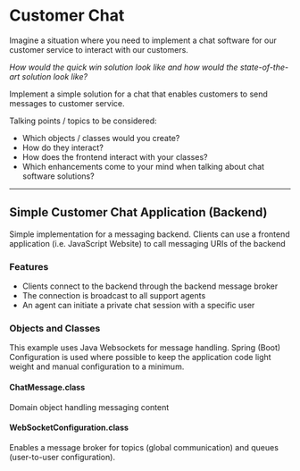 # Customer Chat

Imagine a situation where you need to implement a chat software for our customer service to interact with our customers.

_How would the quick win solution look like and how would the state-of-the-art solution look like?_

Implement a simple solution for a chat that enables customers to send messages to customer service.

Talking points / topics to be considered:
- Which objects / classes would you create? 
- How do they interact? 
- How does the frontend interact with your classes? 
- Which enhancements come to your mind when talking about chat software solutions?

---

## Simple Customer Chat Application (Backend)
Simple implementation for a messaging backend. Clients can use a frontend application (i.e. JavaScript Website) to call
messaging URIs of the backend

### Features 
- Clients connect to the backend through the backend message broker
- The connection is broadcast to all support agents
- An agent can initiate a private chat session with a specific user

### Objects and Classes
This example uses Java Websockets for message handling. Spring (Boot) Configuration is used where possible to keep the
application code light weight and manual configuration to a minimum.

#### ChatMessage.class
Domain object handling messaging content

#### WebSocketConfiguration.class
Enables a message broker for topics (global communication) and queues (user-to-user configuration).


